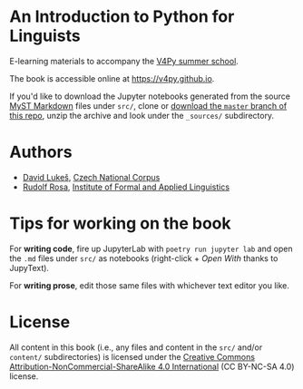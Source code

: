 # An Introduction to Python for Linguists

E-learning materials to accompany the [V4Py summer
school](https://ufal.mff.cuni.cz/v4py).

The book is accessible online at <https://v4py.github.io>.

If you'd like to download the Jupyter notebooks generated from the
source [MyST Markdown](https://myst-nb.readthedocs.io/) files under
`src/`, clone or [download the `master` branch of this
repo](https://github.com/v4py/v4py.github.io/archive/master.zip), unzip
the archive and look under the `_sources/` subdirectory.

# Authors

- [David Lukeš](https://github.com/dlukes), [Czech National
  Corpus](https://korpus.cz)
- [Rudolf Rosa](https://github.com/ptakopysk), [Institute of Formal and
  Applied Linguistics](https://ufal.mff.cuni.cz)

# Tips for working on the book

For **writing code**, fire up JupyterLab with `poetry run jupyter lab`
and open the `.md` files under `src/` as notebooks (right-click + *Open
With* thanks to JupyText).

For **writing prose**, edit those same files with whichever text editor
you like.

# License

All content in this book (i.e., any files and content in the `src/`
and/or `content/` subdirectories) is licensed under the [Creative
Commons Attribution-NonCommercial-ShareAlike 4.0
International](https://creativecommons.org/licenses/by-nc-sa/4.0/) (CC
BY-NC-SA 4.0) license.
